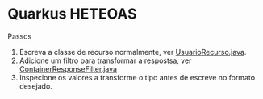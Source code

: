 # Quarkus HETEOAS

Passos

1. Escreva a classe de recurso normalmente, ver [UsuarioRecurso.java](src/main/java/io/vepo/hateoas/UsuarioRecurso.java).
2. Adicione um filtro para transformar a respostsa, ver [ContainerResponseFilter.java](src/main/java/io/vepo/hateoas/HateoasFilter.java)
3. Inspecione os valores a transforme o tipo antes de escreve no formato desejado.